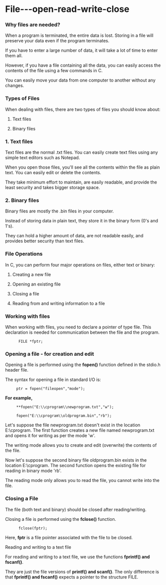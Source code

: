 # File---open-read-write-close

### Why files are needed?

When a program is terminated, the entire data is lost. Storing in a file will preserve your data even if the program terminates.

If you have to enter a large number of data, it will take a lot of time to enter them all.

However, if you have a file containing all the data, you can easily access the contents of the file using a few commands in C.

You can easily move your data from one computer to another without any changes.

### Types of Files

When dealing with files, there are two types of files you should know about:

1. Text files

2. Binary files
   
### 1. Text files

Text files are the normal .txt files. You can easily create text files using any simple text editors such as Notepad.

When you open those files, you'll see all the contents within the file as plain text. You can easily edit or delete the contents.

They take minimum effort to maintain, are easily readable, and provide the least security and takes bigger storage space.

### 2. Binary files

Binary files are mostly the .bin files in your computer.

Instead of storing data in plain text, they store it in the binary form (0's and 1's).

They can hold a higher amount of data, are not readable easily, and provides better security than text files.

### File Operations

In C, you can perform four major operations on files, either text or binary:

1. Creating a new file
   
2. Opening an existing file
   
3. Closing a file
   
4. Reading from and writing information to a file

### Working with files

When working with files, you need to declare a pointer of type file. This declaration is needed for communication between the file and the program.

          FILE *fptr;

### Opening a file - for creation and edit

Opening a file is performed using the **fopen()** function defined in the stdio.h header file.

The syntax for opening a file in standard I/O is:

         ptr = fopen("fileopen","mode");
         
**For example,**

         **fopen("E:\\cprogram\\newprogram.txt","w");

         fopen("E:\\cprogram\\oldprogram.bin","rb");
         
Let's suppose the file newprogram.txt doesn't exist in the location E:\cprogram. The first function creates a new file named newprogram.txt and opens it for writing as per the mode 'w'.

The writing mode allows you to create and edit (overwrite) the contents of the file.

Now let's suppose the second binary file oldprogram.bin exists in the location E:\cprogram. The second function opens the existing file for reading in binary mode 'rb'.

The reading mode only allows you to read the file, you cannot write into the file.

### Closing a File

The file (both text and binary) should be closed after reading/writing.

Closing a file is performed using the **fclose()** function.

          fclose(fptr);
          
Here, **fptr** is a file pointer associated with the file to be closed.

Reading and writing to a text file

For reading and writing to a text file, we use the functions **fprintf() and fscanf()**.

They are just the file versions of **printf() and scanf()**. The only difference is that **fprintf() and fscanf()** expects a pointer to the structure FILE.





